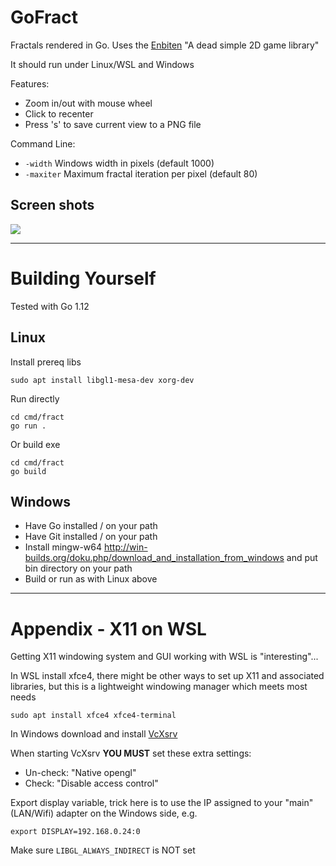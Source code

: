 # GoFract
Fractals rendered in Go. Uses the [Enbiten](https://ebiten.org/) "A dead simple 2D game library"

It should run under Linux/WSL and Windows

Features:
- Zoom in/out with mouse wheel
- Click to recenter
- Press 's' to save current view to a PNG file

Command Line:
- `-width` Windows width in pixels (default 1000)
- `-maxiter` Maximum fractal iteration per pixel (default 80)

## Screen shots
![](https://user-images.githubusercontent.com/14982936/63654094-b09db900-c76d-11e9-90a3-e4540944f17c.png)

---

# Building Yourself
Tested with Go 1.12

## Linux 

Install prereq libs
```
sudo apt install libgl1-mesa-dev xorg-dev
```

Run directly
```
cd cmd/fract
go run .
```

Or build exe
```
cd cmd/fract
go build
```

## Windows
- Have Go installed / on your path
- Have Git installed / on your path
- Install mingw-w64 http://win-builds.org/doku.php/download_and_installation_from_windows and put bin directory on your path
- Build or run as with Linux above

---

# Appendix - X11 on WSL

Getting X11 windowing system and GUI working with WSL is "interesting"...

In WSL install xfce4, there might be other ways to set up X11 and associated libraries, but this is a lightweight windowing manager which meets most needs
```
sudo apt install xfce4 xfce4-terminal
```

In Windows download and install [VcXsrv](https://sourceforge.net/projects/vcxsrv/)

When starting VcXsrv **YOU MUST** set these extra settings:
- Un-check: "Native opengl"
- Check: "Disable access control"


Export display variable, trick here is to use the IP assigned to your "main" (LAN/Wifi) adapter on the Windows side, e.g.
```
export DISPLAY=192.168.0.24:0
```

Make sure `LIBGL_ALWAYS_INDIRECT` is NOT set
